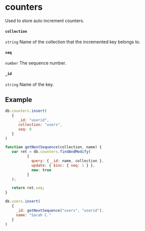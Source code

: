 # counters
Used to store auto increment counters.

#### `collection`
`string` Name of the collection that the incremented key belongs to.

#### `seq`
`number` The sequence number.

#### `_id`
`string` Name of the key.

## Example
```js
db.counters.insert(
   {
      _id: "userid",
      collection: "users",
      seq: 0
   }
)

function getNextSequence(collection, name) {
   var ret = db.counters.findAndModify(
          {
            query: { _id: name, collection },
            update: { $inc: { seq: 1 } },
            new: true
          }
   );

   return ret.seq;
}

db.users.insert(
   {
     _id: getNextSequence("users", "userid"),
     name: "Sarah C."
   }
)

```
